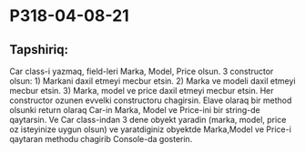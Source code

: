 # P318-04-08-21

## Tapshiriq:

Car class-i yazmaq, field-leri Marka, Model, Price olsun. 3 constructor olsun: 1) Markani daxil etmeyi mecbur etsin. 2) Marka ve modeli daxil etmeyi mecbur etsin. 3) Marka, model ve price daxil etmeyi mecbur etsin. Her constructor ozunen evvelki constructoru chagirsin. Elave olaraq bir method olsunki return olaraq Car-in Marka, Model ve Price-ini bir string-de qaytarsin. Ve Car class-indan 3 dene obyekt yaradin (marka, model, price oz isteyinize uygun olsun) ve yaratdiginiz obyektde Marka,Model ve Price-i qaytaran methodu chagirib Console-da gosterin.

